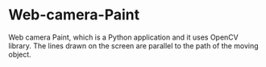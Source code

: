 # Web-camera-Paint
Web camera Paint, which is a Python application and it uses OpenCV library. The lines drawn on the screen are parallel to the path of the moving object.
